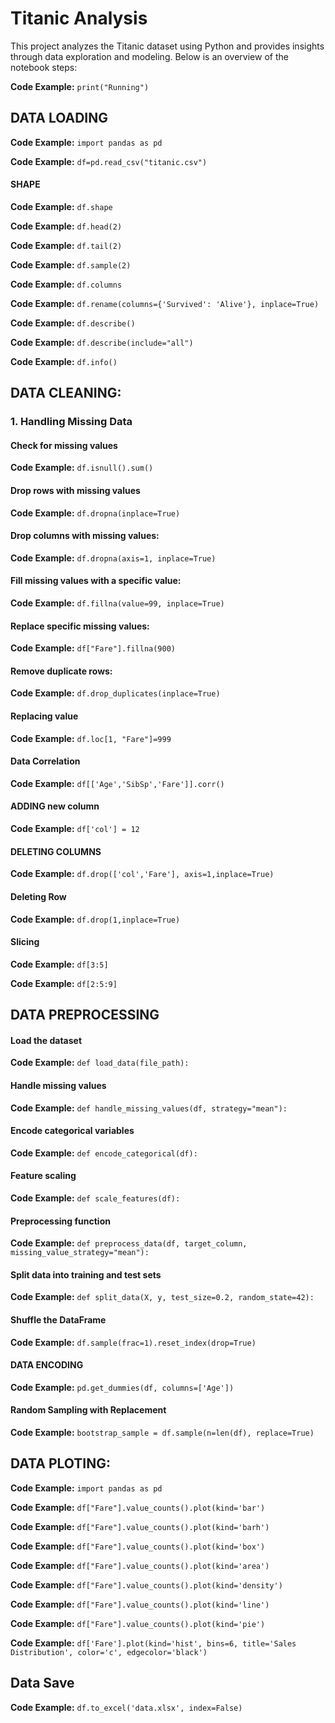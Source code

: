 # Titanic Analysis

This project analyzes the Titanic dataset using Python and provides insights through data exploration and modeling. Below is an overview of the notebook steps:

**Code Example:** `print("Running")`

## DATA LOADING

**Code Example:** `import pandas as pd`

**Code Example:** `df=pd.read_csv("titanic.csv")`

#### SHAPE

**Code Example:** `df.shape`

**Code Example:** `df.head(2)`

**Code Example:** `df.tail(2)`

**Code Example:** `df.sample(2)`

**Code Example:** `df.columns`

**Code Example:** `df.rename(columns={'Survived': 'Alive'}, inplace=True)`

**Code Example:** `df.describe()`

**Code Example:** `df.describe(include="all")`

**Code Example:** `df.info()`

## DATA CLEANING:

### 1. Handling Missing Data

#### Check for missing values

**Code Example:** `df.isnull().sum()`

#### Drop rows with missing values

**Code Example:** `df.dropna(inplace=True)`

#### Drop columns with missing values:

**Code Example:** `df.dropna(axis=1, inplace=True)`

#### Fill missing values with a specific value:

**Code Example:** `df.fillna(value=99, inplace=True)`

#### Replace specific missing values:

**Code Example:** `df["Fare"].fillna(900)`

#### Remove duplicate rows:

**Code Example:** `df.drop_duplicates(inplace=True)`

#### Replacing value

**Code Example:** `df.loc[1, "Fare"]=999`

#### Data Correlation

**Code Example:** `df[['Age','SibSp','Fare']].corr()`

#### ADDING new column

**Code Example:** `df['col'] = 12`

#### DELETING COLUMNS

**Code Example:** `df.drop(['col','Fare'], axis=1,inplace=True)`

#### Deleting Row

**Code Example:** `df.drop(1,inplace=True)`

#### Slicing

**Code Example:** `df[3:5]`

**Code Example:** `df[2:5:9]`

## DATA PREPROCESSING

#### Load the dataset

**Code Example:** `def load_data(file_path):`

#### Handle missing values

**Code Example:** `def handle_missing_values(df, strategy="mean"):`

#### Encode categorical variables

**Code Example:** `def encode_categorical(df):`

#### Feature scaling

**Code Example:** `def scale_features(df):`

#### Preprocessing function

**Code Example:** `def preprocess_data(df, target_column, missing_value_strategy="mean"):`

#### Split data into training and test sets

**Code Example:** `def split_data(X, y, test_size=0.2, random_state=42):`

#### Shuffle the DataFrame

**Code Example:** `df.sample(frac=1).reset_index(drop=True)`

#### DATA ENCODING

**Code Example:** `pd.get_dummies(df, columns=['Age'])`

#### Random Sampling with Replacement

**Code Example:** `bootstrap_sample = df.sample(n=len(df), replace=True)`

## DATA PLOTING:

**Code Example:** `import pandas as pd`

**Code Example:** `df["Fare"].value_counts().plot(kind='bar')`

**Code Example:** `df["Fare"].value_counts().plot(kind='barh')`

**Code Example:** `df["Fare"].value_counts().plot(kind='box')`

**Code Example:** `df["Fare"].value_counts().plot(kind='area')`

**Code Example:** `df["Fare"].value_counts().plot(kind='density')`

**Code Example:** `df["Fare"].value_counts().plot(kind='line')`

**Code Example:** `df["Fare"].value_counts().plot(kind='pie')`

**Code Example:** `df['Fare'].plot(kind='hist', bins=6, title='Sales Distribution', color='c', edgecolor='black')`

## Data Save

**Code Example:** `df.to_excel('data.xlsx', index=False)`

